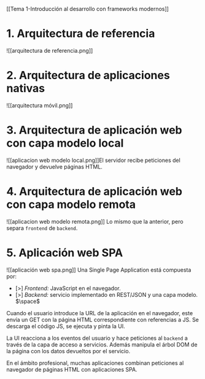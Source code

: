 [[Tema 1-Introducción al desarrollo con frameworks modernos]]

# 1. Arquitectura de referencia
![[arquitectura de referencia.png]]

# 2. Arquitectura de aplicaciones nativas
![[arquitectura móvil.png]]

# 3. Arquitectura de aplicación web con capa modelo local
![[aplicacion web modelo local.png]]El servidor recibe peticiones del navegador y devuelve páginas HTML.

# 4. Arquitectura de aplicación web con capa modelo remota
![[aplicacion web modelo remota.png]]
Lo mismo que la anterior, pero separa `frontend` de `backend`.

# 5. Aplicación web SPA
![[aplicación web spa.png]]
Una Single Page Application está compuesta por:
+ [>] *Frontend:* JavaScript en el navegador.
+ [>] *Backend:* servicio implementado en REST/JSON y una capa modelo.
$\space$

Cuando el usuario introduce la URL de la aplicación en el navegador, este envía un GET con la página HTML correspondiente con referencias a JS. Se descarga el código JS, se ejecuta y pinta la UI.

La UI reacciona a los eventos del usuario y hace peticiones al `backend` a través de la capa de acceso a servicios. Además manipula el árbol DOM de la página con los datos devueltos por el servicio.

En el ámbito profesional, muchas aplicaciones combinan peticiones al navegador de páginas HTML con aplicaciones SPA.